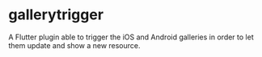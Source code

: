 # gallerytrigger
A Flutter plugin able to trigger the iOS and Android galleries in order to let them update and show a new resource.
